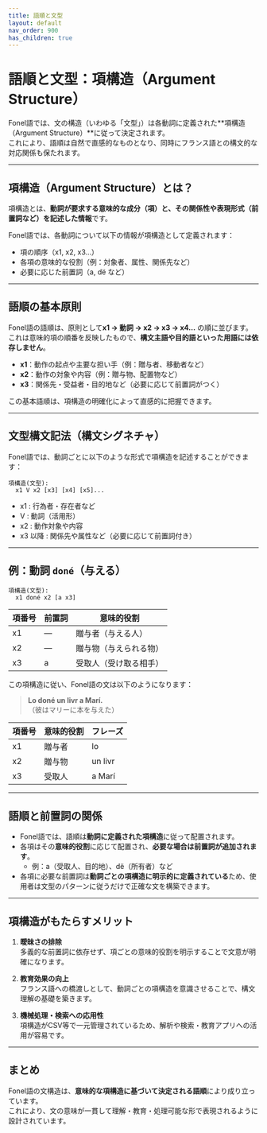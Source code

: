 ```yaml
---
title: 語順と文型
layout: default
nav_order: 900
has_children: true
---
```


# 語順と文型：項構造（Argument Structure）

Fonel語では、文の構造（いわゆる「文型」）は各動詞に定義された**項構造（Argument Structure）**に従って決定されます。  
これにより、語順は自然で直感的なものとなり、同時にフランス語との構文的な対応関係も保たれます。

---

## 項構造（Argument Structure）とは？

項構造とは、**動詞が要求する意味的な成分（項）と、その関係性や表現形式（前置詞など）を記述した情報**です。

Fonel語では、各動詞について以下の情報が項構造として定義されます：

- 項の順序（x1, x2, x3…）
- 各項の意味的な役割（例：対象者、属性、関係先など）
- 必要に応じた前置詞（a, dë など）

---

## 語順の基本原則

Fonel語の語順は、原則として**x1 → 動詞 → x2 → x3 → x4…** の順に並びます。  
これは意味的項の順番を反映したもので、**構文主語や目的語といった用語には依存しません**。

- **x1**：動作の起点や主要な担い手（例：贈与者、移動者など）
- **x2**：動作の対象や内容（例：贈与物、配置物など）
- **x3**：関係先・受益者・目的地など（必要に応じて前置詞がつく）

この基本語順は、項構造の明確化によって直感的に把握できます。

---

## 文型構文記法（構文シグネチャ）

Fonel語では、動詞ごとに以下のような形式で項構造を記述することができます：

```
項構造(文型):
  x1 V x2 [x3] [x4] [x5]...
```

- x1 : 行為者・存在者など
- V  : 動詞（活用形）
- x2 : 動作対象や内容
- x3 以降 : 関係先や属性など（必要に応じて前置詞付き）

---

## 例：動詞 `doné`（与える）

```
項構造(文型):
  x1 doné x2 [a x3]
```

| 項番号 | 前置詞 | 意味的役割             |
|--------|--------|------------------------|
| x1     | —      | 贈与者（与える人）     |
| x2     | —      | 贈与物（与えられる物） |
| x3     | a      | 受取人（受け取る相手） |

この項構造に従い、Fonel語の文は以下のようになります：

> **Lo doné un livr a Marí.**  
> （彼はマリーに本を与えた）

| 項番号 | 意味的役割       | フレーズ         |
|--------|------------------|------------------|
| x1     | 贈与者           | lo               |
| x2     | 贈与物           | un livr          |
| x3     | 受取人           | a Marí           |

---

## 語順と前置詞の関係

- Fonel語では、語順は**動詞に定義された項構造**に従って配置されます。
- 各項はその**意味的役割**に応じて配置され、**必要な場合は前置詞が追加されます**。
  - 例：a（受取人、目的地）、dë（所有者）など
- 各項に必要な前置詞は**動詞ごとの項構造に明示的に定義されている**ため、使用者は文型のパターンに従うだけで正確な文を構築できます。

---

## 項構造がもたらすメリット

1. **曖昧さの排除**  
   多義的な前置詞に依存せず、項ごとの意味的役割を明示することで文意が明確になります。

2. **教育効果の向上**  
   フランス語への橋渡しとして、動詞ごとの項構造を意識させることで、構文理解の基礎を築きます。

3. **機械処理・検索への応用性**  
   項構造がCSV等で一元管理されているため、解析や検索・教育アプリへの活用が容易です。

---

## まとめ

Fonel語の文構造は、**意味的な項構造に基づいて決定される語順**により成り立っています。  
これにより、文の意味が一貫して理解・教育・処理可能な形で表現されるように設計されています。
